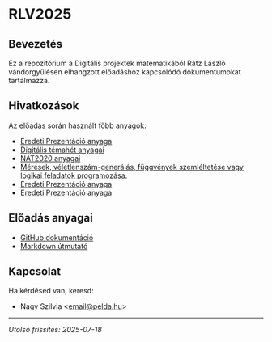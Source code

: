 # RLV2025

## Bevezetés

Ez a repozitórium a Digitális projektek matematikából Rátz László vándorgyűlésen elhangzott előadáshoz kapcsolódó dokumentumokat tartalmazza.


## Hivatkozások 

Az előadás során használt főbb anyagok:

- [Eredeti Prezentáció anyaga](https://prezi.com/p/edit/yborjk3xwycp/)
- [Digitális témahét anyagai](https://digitalistemahet.hu/temahetrol)
- [NAT2020 anyagai](https://www.oktatas.hu/kozneveles/kerettantervek/2020_nat)
- [Mérések, véletlenszám-generálás, függvények szemléltetése vagy logikai feladatok programozása.](https://microbit.org/)
- [Eredeti Prezentáció anyaga](https://prezi.com/p/edit/yborjk3xwycp/)
- [Eredeti Prezentáció anyaga](https://prezi.com/p/edit/yborjk3xwycp/)


## Előadás anyagai

- [GitHub dokumentáció](https://docs.github.com/)
- [Markdown útmutató](https://www.markdownguide.org/)

## Kapcsolat

Ha kérdésed van, keresd:
- Nagy Szilvia &lt;email@pelda.hu&gt;

---
*Utolsó frissítés: 2025-07-18*
